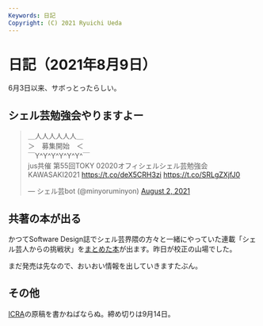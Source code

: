 ```yaml
---
Keywords: 日記
Copyright: (C) 2021 Ryuichi Ueda
---
```


# 日記（2021年8月9日）

6月3日以来、サボっとったらしい。

## シェル芸勉強会やりますよー

<blockquote class="twitter-tweet" data-partner="tweetdeck"><p lang="ja" dir="ltr">＿人人人人人人＿<br>＞　募集開始　＜<br>￣Y^Y^Y^Y^Y^Y^￣<br>jus共催 第55回TOKY 02020オフィシェルシェル芸勉強会KAWASAKI2021 <a href="https://t.co/deX5CRH3zi">https://t.co/deX5CRH3zi</a> <a href="https://t.co/SRLgZXjfJ0">https://t.co/SRLgZXjfJ0</a></p>&mdash; シェル芸bot (@minyoruminyon) <a href="https://twitter.com/minyoruminyon/status/1422326430680051776?ref_src=twsrc%5Etfw">August 2, 2021</a></blockquote>
<script async src="https://platform.twitter.com/widgets.js" charset="utf-8"></script>


## 共著の本が出る

かつてSoftware Design誌でシェル芸界隈の方々と一緒にやっていた連載「シェル芸人からの挑戦状」を[まとめた本](https://amzn.to/3jysEXT)が出ます。昨日が校正の山場でした。

まだ発売は先なので、おいおい情報を出していきますたぶん。

## その他

[ICRA](https://www.icra2022.org/)の原稿を書かねばならぬ。締め切りは9月14日。

